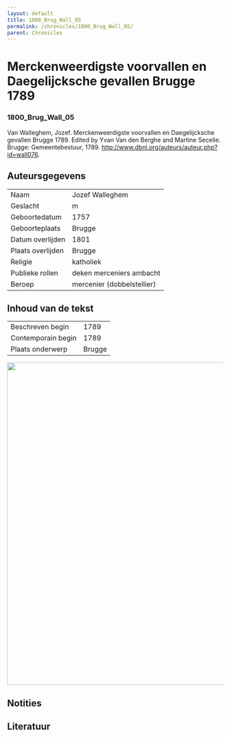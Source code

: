 ```yaml
---
layout: default
title: 1800_Brug_Wall_05
permalink: /chronicles/1800_Brug_Wall_05/
parent: Chronicles
--- 
```



# Merckenweerdigste voorvallen en Daegelijcksche gevallen Brugge 1789 

### 1800_Brug_Wall_05 

Van Walleghem, Jozef. Merckenweerdigste voorvallen en Daegelijcksche gevallen Brugge 1789. Edited by Yvan Van den Berghe and Martine Secelle. Brugge: Gemeentebestuur, 1789. http://www.dbnl.org/auteurs/auteur.php?id=wall076. 

## Auteursgegevens 

| | | 
| --------------- | --------------- | 
| Naam | Jozef Walleghem | 
| Geslacht | m | 
| Geboortedatum | 1757 | 
| Geboorteplaats | Brugge | 
| Datum overlijden | 1801 | 
| Plaats overlijden | Brugge | 
| Religie | katholiek | 
| Publieke rollen | deken merceniers ambacht | 
| Beroep | mercenier (dobbelstellier) | 

## Inhoud van de tekst 

| | | 
| --------------- | --------------- | 
| Beschreven begin | 1789 | 
| Contemporain begin | 1789 | 
| Plaats onderwerp | Brugge | 

[<img src="..\..\barplots_chronicles\1800_Brug_Wall_05.jpg" width="750"/>](..\..\barplots_chronicles\1800_Brug_Wall_05.jpg) 

## Notities 

## Literatuur 

